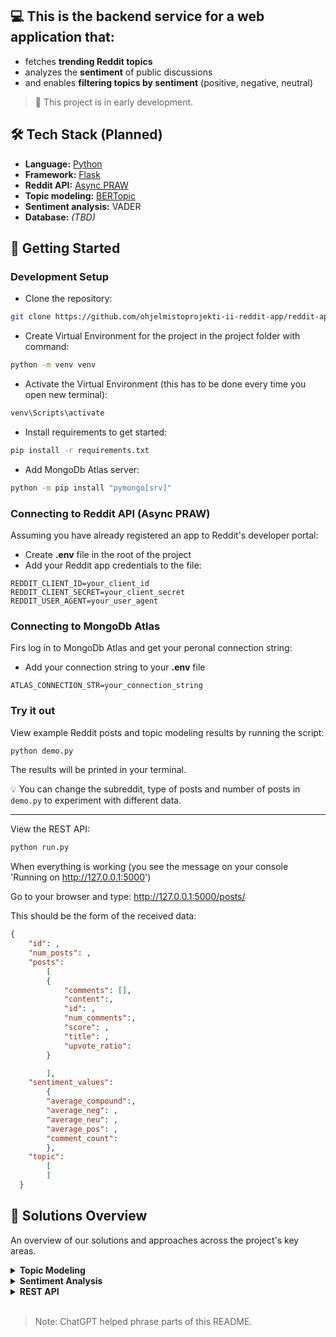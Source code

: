 ## 💻 This is the backend service for a web application that:
- fetches **trending Reddit topics**
- analyzes the **sentiment** of public discussions
- and enables **filtering topics by sentiment** (positive, negative, neutral)

> 🚧 This project is in early development.

## 🛠️ Tech Stack (Planned)

- **Language:** [Python](https://docs.python.org/3/)
- **Framework:** [Flask](https://flask.palletsprojects.com/en/stable/)
- **Reddit API:** [Async PRAW](https://asyncpraw.readthedocs.io/en/stable/)
- **Topic modeling:** [BERTopic](https://maartengr.github.io/BERTopic/index.html)
- **Sentiment analysis:** VADER
- **Database:** *(TBD)*

## 🚀 Getting Started

### Development Setup
- Clone the repository:
```bash
git clone https://github.com/ohjelmistoprojekti-ii-reddit-app/reddit-app-backend.git
```
- Create Virtual Environment for the project in the project folder with command:
```bash
python -m venv venv
```
- Activate the Virtual Environment (this has to be done every time you open new terminal):
```bash
venv\Scripts\activate
```
- Install requirements to get started:
```bash
pip install -r requirements.txt
```
- Add MongoDb Atlas server:
```bash
python -m pip install "pymongo[srv]"
```

### Connecting to Reddit API (Async PRAW)
Assuming you have already registered an app to Reddit's developer portal:
- Create **.env** file in the root of the project
- Add your Reddit app credentials to the file:
```
REDDIT_CLIENT_ID=your_client_id
REDDIT_CLIENT_SECRET=your_client_secret
REDDIT_USER_AGENT=your_user_agent
```
### Connecting to MongoDb Atlas
Firs log in to MongoDb Atlas and get your peronal connection string:
- Add your connection string to your **.env** file
```
ATLAS_CONNECTION_STR=your_connection_string
```

### Try it out

View example Reddit posts and topic modeling results by running the script:
```bash
python demo.py
```

The results will be printed in your terminal.

💡 You can change the subreddit, type of posts and number of posts in `demo.py` to experiment with different data.

<hr>

View the REST API:

```bash
python run.py
```

When everything is working (you see the message on your console 'Running on http://127.0.0.1:5000')

Go to your browser and type: http://127.0.0.1:5000/posts/

This should be the form of the received data:

```json
{
    "id": ,
    "num_posts": ,
    "posts":
        [
        {
            "comments": [],
            "content":,
            "id": ,
            "num_comments":,
            "score": ,
            "title": ,
            "upvote_ratio":
        }

        ],
    "sentiment_values":
        {
        "average_compound":,
        "average_neg": ,
        "average_neu": ,
        "average_pos": ,
        "comment_count":
        },
    "topic": 
        [
        ]
  }


```

## 🔎 Solutions Overview
An overview of our solutions and approaches across the project's key areas.

<details>
<summary><strong>Topic Modeling</strong></summary>

**Topic modeling** is a natural language processing (NLP) technique for identifying themes and topics from text data.

There are multiple tools available for this task, and for this project, we chose **BERTopic**, a modern framework that leverages advanced sentence-transformer models and statistical techniques to uncover easily interpretable topics.

<strong>Core concepts of BERTopic</strong>

BERTopic is highly flexible, allowing you to customize or swap components based on your needs. For example, you can control how broad or detailed the topic groups are by changing the clustering model, or generate embeddings using almost any sentence-transformer model. Adjusting different components can have a significant impact on the results.

Here are the key steps in BERTopic and the models we used for each stage:

1. **Embedding**: Converts text into numerical vectors that capture meaning, so similar words are close in vector space. For example, words “*movie*” and “*film*” might end up near each other because they mean similar things.
    - Model: [all-MiniLM-L12-v2](https://huggingface.co/sentence-transformers/all-MiniLM-L12-v2)
2. **Dimensionality reduction**: Reduces the high-dimensional vectors, making patterns and clusters easier to detect.
    - Model: [UMAP](https://umap-learn.readthedocs.io/en/latest/)
3. **Clustering**: Groups similar embeddings into coherent topic clusters.
    - Model: [HDBSCAN](https://hdbscan.readthedocs.io/en/latest/how_hdbscan_works.html)
4. **Topic representation**: Labels each cluster with a few key words summarizing its main theme.
    - Model: BERTopic default, [c-TF-IDF](https://maartengr.github.io/BERTopic/getting_started/ctfidf/ctfidf.html)


<strong>Why use BERTopic on Reddit data?</strong>

Reddit discussions are already organized into different topics as **subreddits**, so someone might wonder why we would use topic modeling on Reddit at all. We wanted to take our Reddit analysis a step further and see if recurring themes or topics could be found *within* large subreddits.

Reddit discussions are diverse, informal and full of slang and memes, making the data challenging to analyze. BERTopic uses contextual embeddings to capture the meaning behind words, allowing it to understand nuances that traditional models like LDA often miss. We believe this makes it well-suited for extracting meaningful topics from a large and messy dataset like Reddit.

**Learn more on this topic**:
- [What is Topic Modeling? An Introduction With Examples](https://www.datacamp.com/tutorial/what-is-topic-modeling) by Kurtis Pykes (Datacamp)
- [Advanced Topic Modeling with BERTopic](https://www.pinecone.io/learn/bertopic/) by James Briggs (Pinecone)
- [BERTopic official documentation](https://maartengr.github.io/BERTopic/algorithm/algorithm.html)
</details>

<details>
<summary><strong>Sentiment Analysis</strong></summary>
Coming soon
</details>

<details>
<summary><strong>REST API</strong></summary>
Coming soon
</details>
<br>

> Note: ChatGPT helped phrase parts of this README.
